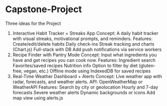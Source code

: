 # Capstone-Project
Three ideas for the Project
1. Interactive Habit Tracker + Streaks App
 Concept: A daily habit tracker with visual streaks, motivational prompts, and reminders.
 Features:
Create/edit/delete habits
Daily check-ins
Streak tracking and charts (Chart.js)
Full-stack with DB
 Add push notifications via service workers
2. Recipe Finder with Pantry Mode
 Concept: Input what ingredients you have and get recipes you can cook now.
Features:
Ingredient search
Favorites/saved recipes
Nutrition info
Option to filter by diet (gluten-free, vegan, etc.)
 Offline mode using IndexedDB for saved recipes
3. Real-Time Weather Dashboard + Alerts
 Concept: Live weather app with radar, forecasts, and weather alerts.
API: OpenWeatherMap or WeatherAPI
 Features:
Search by city or geolocation
Hourly and 7-day forecasts
Severe weather alerts
Dynamic backgrounds or icons
 Add map view using alerts.js

